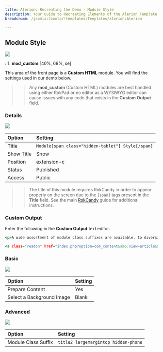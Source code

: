```yaml
---
title: Alerion: Recreating the Demo - Module Style
description: Your Guide to Recreating Elements of the Alerion Template for Joomla
breadcrumb: /joomla:Joomla/!templates:Templates/alerion:Alerion

---
```


Module Style
-----

![][demo]

:	1. **mod_custom** [40%, 68%, se]

This area of the front page is a **Custom HTML** module. You will find the settings used in our demo below.

>> Any **mod_custom** (Custom HTML) modules are best handled using either RokPad or no editor as a WYSIWYG editor can cause issues with any code that exists in the **Custom Output** field.

### Details

![][demo2]

| Option     | Setting                                           |  
| :--------- | :------------------------------------------------ |  
| Title      | `Module[span class="hidden-tablet"] Style[/span]` |  
| Show Title | Show                                              |  
| Position   | extension-c                                       |  
| Status     | Published                                         |  
| Access     | Public                                            |  

>> The title of this module requires RokCandy in order to appear properly on the screen due to the `[span]` tags present in the **Title** field. See the main [RokCandy](../../extensions/rokcandy/rokcandy_use.md#rokcandy-use-in-rockettheme-template-demos) guide for additional instructions.

### Custom Output
Enter the following in the **Custom Output** text editor.

~~~ .html
<p>A wide assortment of module class suffixes are available, to diversify your modular content. Modify the style of the titles, backgrounds, layouts or varying combinations for each module.</p>

<a class="readon" href="index.php?option=com_content&amp;view=article&amp;id=3&amp;Itemid=110">Read More</a>
~~~

### Basic

![][demo3]

| Option                    | Setting |  
| :------------------------ | :------ |  
| Prepare Content           | Yes     |  
| Select a Background Image | Blank   |

### Advanced

![][demo4]

| Option              | Setting                              |  
| :------------------ | :----------------------------------- |  
| Module Class Suffix | `title2 largemargintop hidden-phone` |  

[demo]: assets/demo_8.jpeg
[demo2]: assets/modstyle_1.jpeg
[demo3]: assets/modstyle_2.jpeg
[demo4]: assets/modstyle_3.jpeg